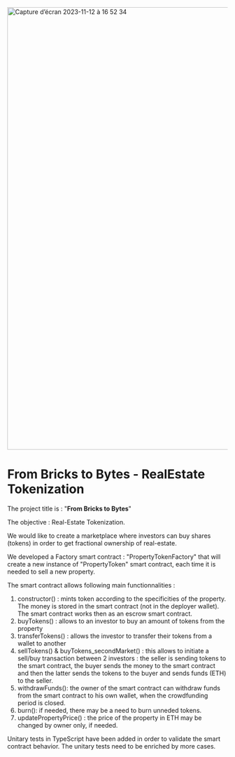 <img width="1011" alt="Capture d’écran 2023-11-12 à 16 52 34" src="https://github.com/ielboulo/hacknlead_sdx_team1_PGV/assets/46560616/7e16483a-2be9-4ce5-9027-7576fdae75f4">

# From Bricks to Bytes - RealEstate Tokenization 

The project title is : "**From Bricks to Bytes**"

The objective : Real-Estate Tokenization. 

We would like to create a marketplace where investors can buy shares (tokens) in order to get fractional ownership of real-estate. 

We developed a Factory smart contract : "PropertyTokenFactory" that will create a new instance of "PropertyToken" smart contract, each time it is needed to sell a new property.

The smart contract allows following main functionnalities : 
1. constructor() : mints token according to the specificities of the property. The money is stored in the smart contract (not in the deployer wallet). The smart contract works then as an escrow smart contract.
2. buyTokens() : allows to an investor to buy an amount of tokens from the property
3. transferTokens() : allows the investor to transfer their tokens from a wallet to another
4. sellTokens() & buyTokens_secondMarket() : this allows to initiate a sell/buy transaction between 2 investors : the seller is sending tokens to the smart contract, the buyer sends the money to the smart contract and then the latter sends the tokens to the buyer and sends funds (ETH) to the seller.
5. withdrawFunds(): the owner of the smart contract can withdraw funds from the smart contract to his own wallet, when the crowdfunding period is closed.
6. burn(): if needed, there may be a need to burn unneded tokens.
7. updatePropertyPrice() : the price of the property in ETH may be changed by owner only, if needed.

Unitary tests in TypeScript have been added in order to validate the smart contract behavior.
The unitary tests need to be enriched by more cases.
